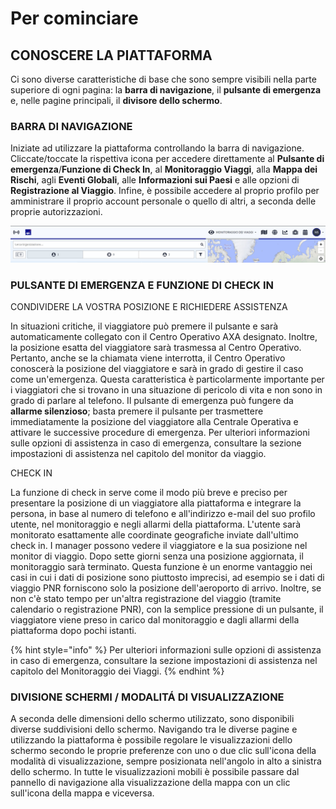 # Per cominciare

## CONOSCERE LA PIATTAFORMA

Ci sono diverse caratteristiche di base che sono sempre visibili nella parte superiore di ogni pagina: la **barra di navigazione**, il **pulsante di emergenza** e, nelle pagine principali, il **divisore dello schermo**.

### BARRA DI NAVIGAZIONE

Iniziate ad utilizzare la piattaforma controllando la barra di navigazione. Cliccate/toccate la rispettiva icona per accedere direttamente al **Pulsante di emergenza**/**Funzione di Check In**,   al **Monitoraggio Viaggi**, alla **Mappa dei Rischi**, agli **Eventi Globali**, alle **Informazioni sui Paesi** e alle opzioni di **Registrazione al Viaggio**. Infine, è possibile accedere al proprio profilo per amministrare il proprio account personale o quello di altri, a seconda delle proprie autorizzazioni.

![](.gitbook/assets/getting-started_img01%20%283%29.jpg)

### **PULSANTE DI EMERGENZA E FUNZIONE DI CHECK IN**

CONDIVIDERE LA VOSTRA POSIZIONE E RICHIEDERE ASSISTENZA

In situazioni critiche, il viaggiatore può premere il pulsante e sarà automaticamente collegato con il Centro Operativo AXA designato. Inoltre, la posizione esatta del viaggiatore sarà trasmessa al Centro Operativo. Pertanto, anche se la chiamata viene interrotta, il Centro Operativo conoscerà la posizione del viaggiatore e sarà in grado di gestire il caso come un'emergenza. Questa caratteristica è particolarmente importante per i viaggiatori che si trovano in una situazione di pericolo di vita e non sono in grado di parlare al telefono. Il pulsante di emergenza può fungere da **allarme silenzioso**; basta premere il pulsante per trasmettere immediatamente la posizione del viaggiatore alla Centrale Operativa e attivare le successive procedure di emergenza. Per ulteriori informazioni sulle opzioni di assistenza in caso di emergenza, consultare la sezione impostazioni di assistenza nel capitolo del monitor da viaggio.

CHECK IN 

La funzione di check in serve come il modo più breve e preciso per presentare la posizione di un viaggiatore alla piattaforma e integrare la persona, in base al numero di telefono e all'indirizzo e-mail del suo profilo utente, nel monitoraggio e negli allarmi della piattaforma. L'utente sarà monitorato esattamente alle coordinate geografiche inviate dall'ultimo check in. I manager possono vedere il viaggiatore e la sua posizione nel monitor di viaggio. Dopo sette giorni senza una posizione aggiornata, il monitoraggio sarà terminato. Questa funzione è un enorme vantaggio nei casi in cui i dati di posizione sono piuttosto imprecisi, ad esempio se i dati di viaggio PNR forniscono solo la posizione dell'aeroporto di arrivo. Inoltre, se non c'è stato tempo per un'altra registrazione del viaggio \(tramite calendario o registrazione PNR\), con la semplice pressione di un pulsante, il viaggiatore viene preso in carico dal monitoraggio e dagli allarmi della piattaforma dopo pochi istanti.

{% hint style="info" %}
Per ulteriori informazioni sulle opzioni di assistenza in caso di emergenza, consultare la sezione impostazioni di assistenza nel capitolo del Monitoraggio dei Viaggi.
{% endhint %}

### DIVISIONE SCHERMI / MODALITÁ DI VISUALIZZAZIONE

A seconda delle dimensioni dello schermo utilizzato, sono disponibili diverse suddivisioni dello schermo. Navigando tra le diverse pagine e utilizzando la piattaforma è possibile regolare le visualizzazioni dello schermo secondo le proprie preferenze con uno o due clic sull'icona della modalità di visualizzazione, sempre posizionata nell'angolo in alto a sinistra dello schermo. In tutte le visualizzazioni mobili è possibile passare dal pannello di navigazione alla visualizzazione della mappa con un clic sull'icona della mappa e viceversa.

